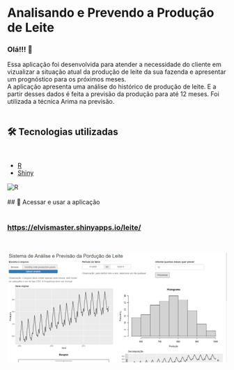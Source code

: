 # Analisando e Prevendo a Produção de Leite
### Olá!!! 👋

Essa aplicação foi desenvolvida para atender a necessidade do cliente em vizualizar a situação atual da produção de leite da sua fazenda e apresentar um prognóstico para os próximos meses.
</br>A aplicação apresenta uma análise do histórico de produção de leite. E a partir desses dados é feita a previsão da produção para até 12 meses. Foi utilizada a técnica Arima na previsão. 
</br>
</br>
## 🛠️ Tecnologias utilizadas
</br>

* [R](https://www.r-project.org/)
* [Shiny](https://shiny.rstudio.com/)

<div styLe="display:inline_block" >
<img align="center" alt="R" src="https://img.shields.io/badge/R-276DC3?style=for-the-badge&logo=r&logoColor=white" />
</div>
</br>
## 🚀 Acessar e usar a aplicação
</br>
</br>

### https://elvismaster.shinyapps.io/leite/
</br>

![](img/producao.PNG)